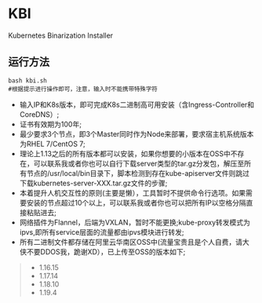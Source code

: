 # KBI
Kubernetes Binarization Installer 
## 运行方法
```shell
bash kbi.sh
#根据提示进行操作即可，注意，输入时不能携带特殊字符
```
- 输入IP和K8s版本，即可完成K8s二进制高可用安装（含Ingress-Controller和CoreDNS）;
- 证书有效期为100年;
- 最少要求3个节点，即3个Master同时作为Node来部署，要求宿主机系统版本为RHEL 7/CentOS 7;
- 理论上1.13之后的所有版本都可以安装，如果你想要的小版本在OSS中不存在，可以联系我或者你也可以自行下载server类型的tar.gz分发包，解压至所有节点的/usr/local/bin目录下，脚本检测到存在kube-apiserver文件则跳过下载kubernetes-server-XXX.tar.gz文件的步骤;
- 本着提升人机交互性的原则(主要是懒），工具暂时不提供命令行选项。如果需要安装的节点超过10个以上，可以联系我或者你也可以把所有IP以空格分隔直接粘贴进去;
- 网络插件为Flannel，后端为VXLAN，暂时不能更换;kube-proxy转发模式为ipvs,即所有service层面的流量都由ipvs模块进行转发;
- 所有二进制文件都存储在阿里云华南区OSS中(流量宝贵且是个人自费，请大侠不要DDOS我，跪谢XD），已上传至OSS的版本如下;
> - 1.16.15
> - 1.17.14
> - 1.18.10
> - 1.19.4


